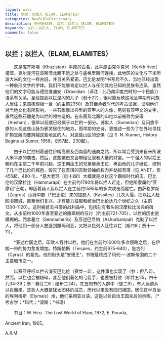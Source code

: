 ```yaml
---
layout: wiki
title: 以拦；以拦人（ELAM, ELAMITES）
categories: NewBibleDictionary
description: 圣经新词典: 以拦；以拦人（ELAM, ELAMITES）
keywords: 以拦；以拦人, ELAM, ELAMITES
comments: false
---
```


## 以拦；以拦人（ELAM, ELAMITES）

　　这是库齐斯坦（Khuzistan）平原的古名，此平原由克尔克河（Kerkh river）灌溉。克尔克河在波斯湾北面不远之处与底格里斯河连接。此地区的文化与下米所波大米的文化一样古旧，并且关系紧密。巴比伦发明*书写后不久，当地已经出现一种象形文字的字体。我们不能够肯定以拦人与任何其他已知的民族有连系，虽然他们的文字可能与德拉维迪安（Dravidian〔译注：此乃南印度古时的一个民族〕）语系有关系。圣经提到以拦是闪的儿子（创十22），很可能反映这地区早期有闪族人居住；来自撒珥根一世（约主前2350）及其继承者时代的考古证据，证明他们对当地文化有所影响。一些石雕雕出典型的亚甲人的人像，另刻有亚甲文的文字，虽然这些石雕是为以拦的领袖造的。在东面及北面的山地以前被称为安珊（Anshan），很早以前就已经属于以拦的一部分。苏默人（Sumerian）及闪族平原的人视这些山脉为邪灵居住的地方，而早期的史诗，更描述一些为了在外地寻找矿物宝藏而要跨越这些地区的人，对这些山区的恐惧（见 S. N. Kramer, History Begins at Sumer, 1958，页57起、230起）。

　　由于以拦控制着通往伊朗高原及西南面的通商之路，所以常会受到来自米所波大米平原的袭击。然后，这些袭击又会带给征服者大量的财富。一个强大的以拦王朝约在主前二千年前兴起。这王朝由王的兄弟继承王位，再由他的儿子继位，控制了几个巴比伦的城邑，毁灭了在吾珥的苏默领袖的权力并劫掠吾珥（见 ANET，页455起、480-1）。*基大老玛（创十四1）大概就是以拦这个霸权时代的王。巴比伦的汉摩拉比（Hammurapi）在主前约1760年将以拦人赶走，但他所隶属的“亚摩利”王朝，却因着赫人及以拦人在主前约1595年的多次攻击而覆亡。由萨格罗斯（Zagros）山脉中部（*巴比伦）来的加瑟人（Kassites）几次入侵，把以拦人赶回书珊城，直至他们复兴，才有能力征服和统治巴比伦达几个世纪之久（主前1300-1120）。这时被掳去书珊的战利品中，包括刻有著名的汉摩拉比法典的碑文。从主前约1000年直至亚述的撒珥根的征讨（约主前721-705），以拦的历史是模糊的。西拿基立（Sennacherib）及亚述巴尼帕（Ashurbanipal）克制了以拦人，将他们一部分人放逐到撒玛利亚，又把以色列人迁往以拦（斯四9；赛十一11）。

　　*亚述亡国之后，印欧人吞并以栏。他们在主前约1000年多次侵略之后，在伊朗一带的势力愈发增加。特斯帕斯（Teispes，约主前675-640），是古列（Cyrus）的祖先。他的衔头是“安珊王”。书珊最终成了玛代──波斯帝国的二个主要城市之一。

　　以赛亚呼吁以拦去消灭巴比伦（赛廿一2），这件事也实现了（参：但八2）。然而，以拦也会被粉碎，甚至他们著名的弓箭手，也要被打败（耶廿五25，四十九34-39；参：赛廿二6；结卅二24）。在五旬节的人群中（徒二9），有人远道从以拦而来。这些人大概是犹太团体的成员，历代以来没有回归祖国，居住在半自治的埃利梅斯（Elymais）州，他们采用亚兰语，这是以拦自治王国末后的余晖。（*考古学；*玛代；*波斯；*书珊）

　　书目：W. Hinz. The Lost World of Elam, 1972; E. Porada,

Ancient Iran, 1965。

A.R.M.








